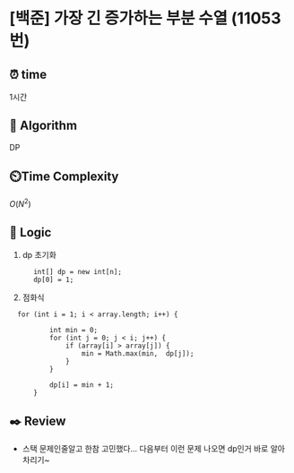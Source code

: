 # [백준] 가장 긴 증가하는 부분 수열 (11053번)

## ⏰  **time**

1시간

## :pushpin: **Algorithm**

DP

## ⏲️**Time Complexity**

$O(N^2)$

## :round_pushpin: **Logic**
1. dp 초기화
  ```
		int[] dp = new int[n];
		dp[0] = 1;
  ```

2. 점화식
  ```
    for (int i = 1; i < array.length; i++) {
			
			int min = 0;
			for (int j = 0; j < i; j++) {
				if (array[i] > array[j]) {
					min = Math.max(min,  dp[j]);
				}
			}
			
			dp[i] = min + 1;
		}
  ```
   

## :black_nib: **Review**
- 스택 문제인줄알고 한참 고민했다... 다음부터 이런 문제 나오면 dp인거 바로 알아차리기~

